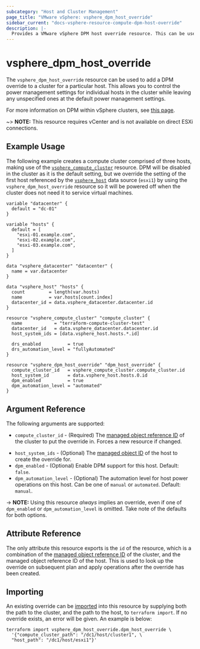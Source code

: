 ```yaml
---
subcategory: "Host and Cluster Management"
page_title: "VMware vSphere: vsphere_dpm_host_override"
sidebar_current: "docs-vsphere-resource-compute-dpm-host-override"
description: |-
  Provides a VMware vSphere DPM host override resource. This can be used to override power management settings for a host in a cluster.
---
```


# vsphere_dpm_host_override

The `vsphere_dpm_host_override` resource can be used to add a DPM override to a
cluster for a particular host. This allows you to control the power management
settings for individual hosts in the cluster while leaving any unspecified ones
at the default power management settings.

For more information on DPM within vSphere clusters, see [this
page][ref-vsphere-cluster-dpm].

[ref-vsphere-cluster-dpm]: https://techdocs.broadcom.com/us/en/vmware-cis/vsphere/vsphere/8-0/vsphere-resource-management-8-0/using-drs-clusters-to-manage-resources/managing-power-resources.html

~> **NOTE:** This resource requires vCenter and is not available on direct ESXi
connections.

## Example Usage

The following example creates a compute cluster comprised of three hosts,
making use of the
[`vsphere_compute_cluster`][tf-vsphere-compute-cluster-resource] resource. DPM
will be disabled in the cluster as it is the default setting, but we override
the setting of the first host referenced by the
[`vsphere_host`][tf-vsphere-host-data-source] data source (`esxi1`) by using
the `vsphere_dpm_host_override` resource so it will be powered off when the
cluster does not need it to service virtual machines.

[tf-vsphere-compute-cluster-resource]: /docs/providers/vsphere/r/compute_cluster.html
[tf-vsphere-host-data-source]: /docs/providers/vsphere/d/host.html

```hcl
variable "datacenter" {
  default = "dc-01"
}

variable "hosts" {
  default = [
    "esxi-01.example.com",
    "esxi-02.example.com",
    "esxi-03.example.com",
  ]
}

data "vsphere_datacenter" "datacenter" {
  name = var.datacenter
}

data "vsphere_host" "hosts" {
  count         = length(var.hosts)
  name          = var.hosts[count.index]
  datacenter_id = data.vsphere_datacenter.datacenter.id
}

resource "vsphere_compute_cluster" "compute_cluster" {
  name            = "terraform-compute-cluster-test"
  datacenter_id   = data.vsphere_datacenter.datacenter.id
  host_system_ids = [data.vsphere_host.hosts.*.id]

  drs_enabled          = true
  drs_automation_level = "fullyAutomated"
}

resource "vsphere_dpm_host_override" "dpm_host_override" {
  compute_cluster_id   = vsphere_compute_cluster.compute_cluster.id
  host_system_id       = data.vsphere_host.hosts.0.id
  dpm_enabled          = true
  dpm_automation_level = "automated"
}
```

## Argument Reference

The following arguments are supported:

* `compute_cluster_id` - (Required) The [managed object reference
  ID][docs-about-morefs] of the cluster to put the override in.  Forces a new
  resource if changed.

[docs-about-morefs]: /docs/providers/vsphere/index.html#use-of-managed-object-references-by-the-vsphere-provider

* `host_system_ids` - (Optional) The [managed object ID][docs-about-morefs] of
  the host to create the override for.
* `dpm_enabled` - (Optional) Enable DPM support for this host. Default:
  `false`.
* `dpm_automation_level` - (Optional) The automation level for host power
  operations on this host. Can be one of `manual` or `automated`. Default:
  `manual`.

-> **NOTE:** Using this resource _always_ implies an override, even if one of
`dpm_enabled` or `dpm_automation_level` is omitted. Take note of the defaults
for both options.

## Attribute Reference

The only attribute this resource exports is the `id` of the resource, which is
a combination of the [managed object reference ID][docs-about-morefs] of the
cluster, and the managed object reference ID of the host. This is used to look
up the override on subsequent plan and apply operations after the override has
been created.

## Importing

An existing override can be [imported][docs-import] into this resource by
supplying both the path to the cluster, and the path to the host, to `terraform
import`. If no override exists, an error will be given.  An example is below:

[docs-import]: https://developer.hashicorp.com/terraform/cli/import

```shell
terraform import vsphere_dpm_host_override.dpm_host_override \
  '{"compute_cluster_path": "/dc1/host/cluster1", \
  "host_path": "/dc1/host/esxi1"}'
```
